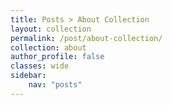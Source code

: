 ```yaml
---
title: Posts > About Collection
layout: collection
permalink: /post/about-collection/
collection: about
author_profile: false
classes: wide
sidebar:
    nav: "posts"
---
```

